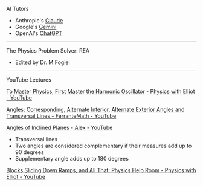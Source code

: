 AI Tutors
* Anthropic's [Claude](https://claude.ai/)
* Google's [Gemini](https://gemini.google.com/)
* OpenAI's [ChatGPT](https://chatgpt.com)

- - - -

The Physics Problem Solver: REA
* Edited by Dr. M Fogiel

- - - -

YouTube Lectures

[To Master Physics, First Master the Harmonic Oscillator - Physics with Elliot - YouTube](https://youtu.be/bmGqhM-tUk4?si=O2vY8m2jhTny7gOF)

[Angles: Corresponding, Alternate Interior, Alternate Exterior Angles and Transversal Lines - FerranteMath - YouTube](https://youtu.be/00Mwp2W8jnU?si=a8klJi4xD54f_NN6)

[Angles of Inclined Planes - Alex - YouTube](https://youtu.be/yr1B7xNxE0Q?si=KbiP2G8QaBhafHf9)

* Transversal lines
* Two angles are considered complementary if their measures add up to 90 degrees
* Supplementary angle adds up to 180 degrees

[Blocks Sliding Down Ramps, and All That: Physics Help Room - Physics with Elliot - YouTube](https://youtu.be/zHSOKywdvjw?si=t7KGdk0bsds18Alh)
